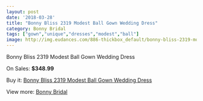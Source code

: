 ```yaml
---
layout: post
date: '2018-03-28'
title: "Bonny Bliss 2319 Modest Ball Gown Wedding Dress"
category: Bonny Bridal
tags: ["gown","unique","dresses","modest","ball"]
image: http://img.eudances.com/886-thickbox_default/bonny-bliss-2319-modest-ball-gown-wedding-dress.jpg
---
```

Bonny Bliss 2319 Modest Ball Gown Wedding Dress

On Sales: **$348.99**
<a href="https://www.eudances.com/en/bonny-bridal/307-bonny-bliss-2319-modest-ball-gown-wedding-dress.html"><amp-img layout="responsive" width="600" height="600" src="//img.eudances.com/886-thickbox_default/bonny-bliss-2319-modest-ball-gown-wedding-dress.jpg" alt="Bonny Bliss 2319 Modest Ball Gown Wedding Dress 0" /></a>
<a href="https://www.eudances.com/en/bonny-bridal/307-bonny-bliss-2319-modest-ball-gown-wedding-dress.html"><amp-img layout="responsive" width="600" height="600" src="//img.eudances.com/887-thickbox_default/bonny-bliss-2319-modest-ball-gown-wedding-dress.jpg" alt="Bonny Bliss 2319 Modest Ball Gown Wedding Dress 1" /></a>

Buy it: [Bonny Bliss 2319 Modest Ball Gown Wedding Dress](https://www.eudances.com/en/bonny-bridal/307-bonny-bliss-2319-modest-ball-gown-wedding-dress.html "Bonny Bliss 2319 Modest Ball Gown Wedding Dress")

View more: [Bonny Bridal](https://www.eudances.com/en/3-bonny-bridal "Bonny Bridal")